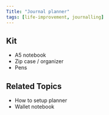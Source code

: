 ```yaml
---
Title: "Journal planner"
tags: [life-improvement, journalling]
---
```


## Kit
- A5 notebook
- Zip case / organizer
- Pens


## Related Topics
- How to setup planner
- Wallet notebook